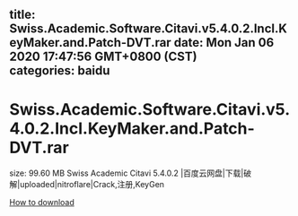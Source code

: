 
title: Swiss.Academic.Software.Citavi.v5.4.0.2.Incl.KeyMaker.and.Patch-DVT.rar
date: Mon Jan 06 2020 17:47:56 GMT+0800 (CST)    
categories: baidu
---

# Swiss.Academic.Software.Citavi.v5.4.0.2.Incl.KeyMaker.and.Patch-DVT.rar
size: 99.60 MB
 Swiss Academic Citavi 5.4.0.2 |百度云网盘|下载|破解|uploaded|nitroflare|Crack,注册,KeyGen
 

[How to download](https://bpcam.bemobtrk.com/go/2ceec3aa-1ca2-46d6-b9ff-aaa5c184517c?jno=1395)